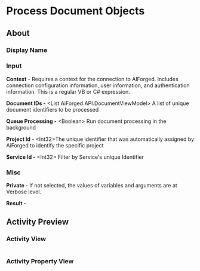 # Process Document Objects

## About

### Display Name

### Input

**Context** - Requires a context for the connection to AIForged. Includes connection configuration information, user information, and authentication information. This is a regular VB or C# expression.

**Document IDs -** \<List AiForged.API.DocumentViewModel> A list of unique document identifiers to be processed

**Queue Processing -** \<Boolean> Run document processing in the background

**Project Id** - \<Int32>The unique identifier that was automatically assigned by AiForged to identify the specific project

**Service Id -** \<Int32> Filter by Service's unique Identifier

### Misc

**Private -** If not selected, the values of variables and arguments are at Verbose level.

**Result -**

## Activity Preview

### Activity View

<figure><img src="../../../.gitbook/assets/image (80) (1) (1).png" alt=""><figcaption></figcaption></figure>

### Activity Property View

<figure><img src="../../../.gitbook/assets/image (25) (2).png" alt=""><figcaption></figcaption></figure>
